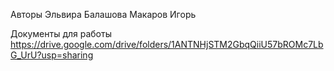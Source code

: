 Авторы
Эльвира Балашова 
Макаров Игорь

Документы для работы
https://drive.google.com/drive/folders/1ANTNHjSTM2GbqQiiU57bROMc7LbG_UrU?usp=sharing

